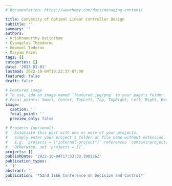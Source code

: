 ```yaml
---
# Documentation: https://wowchemy.com/docs/managing-content/

title: Convexity of Optimal Linear Controller Design
subtitle: ''
summary: ''
authors:
- Krishnamurthy Dvijotham
- Evangelos Theodorou
- Emanuel Todorov
- Maryam Fazel
tags: []
categories: []
date: '2013-01-01'
lastmod: 2022-10-04T10:22:37-07:00
featured: false
draft: false

# Featured image
# To use, add an image named `featured.jpg/png` to your page's folder.
# Focal points: Smart, Center, TopLeft, Top, TopRight, Left, Right, BottomLeft, Bottom, BottomRight.
image:
  caption: ''
  focal_point: ''
  preview_only: false

# Projects (optional).
#   Associate this post with one or more of your projects.
#   Simply enter your project's folder or file name without extension.
#   E.g. `projects = ["internal-project"]` references `content/project/deep-learning/index.md`.
#   Otherwise, set `projects = []`.
projects: []
publishDate: '2022-10-04T17:33:33.390326Z'
publication_types:
- '1'
abstract: ''
publication: '*52nd IEEE Conference on Decision and Control*'
---
```

